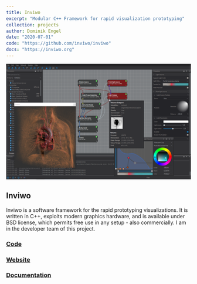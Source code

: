 ```yaml
---
title: Inviwo
excerpt: "Modular C++ Framework for rapid visualization prototyping"
collection: projects
author: Dominik Engel
date: "2020-07-01"
code: "https://github.com/inviwo/inviwo"
docs: "https://inviwo.org"
---
```



![Inviwo](/images/inviwo.png)
## Inviwo
Inviwo is a software framework for the rapid prototyping visualizations. It is written in C++, exploits modern graphics hardware, and is available under BSD license, which permits free use in any setup - also commercially. I am in the developer team of this project.

### [Code](https://github.com/inviwo/inviwo)
### [Website](https://inviwo.org)
### [Documentation](https://inviwo.org/manual_index.html)
